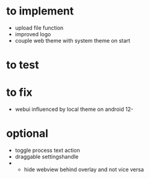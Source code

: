 # to implement
- upload file function
- improved logo
- couple web theme with system theme on start

# to test

# to fix
- webui influenced by local theme on android 12-

# optional
- toggle process text action
- draggable settingshandle
- - hide webview behind overlay and not vice versa